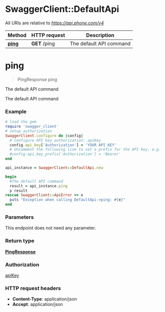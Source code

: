 # SwaggerClient::DefaultApi

All URIs are relative to *https://api.phone.com/v4*

Method | HTTP request | Description
------------- | ------------- | -------------
[**ping**](DefaultApi.md#ping) | **GET** /ping | The default API command


# **ping**
> PingResponse ping

The default API command

The default API command

### Example
```ruby
# load the gem
require 'swagger_client'
# setup authorization
SwaggerClient.configure do |config|
  # Configure API key authorization: apiKey
  config.api_key['Authorization'] = 'YOUR API KEY'
  # Uncomment the following line to set a prefix for the API key, e.g. 'Bearer' (defaults to nil)
  #config.api_key_prefix['Authorization'] = 'Bearer'
end

api_instance = SwaggerClient::DefaultApi.new

begin
  #The default API command
  result = api_instance.ping
  p result
rescue SwaggerClient::ApiError => e
  puts "Exception when calling DefaultApi->ping: #{e}"
end
```

### Parameters
This endpoint does not need any parameter.

### Return type

[**PingResponse**](PingResponse.md)

### Authorization

[apiKey](../README.md#apiKey)

### HTTP request headers

 - **Content-Type**: application/json
 - **Accept**: application/json



